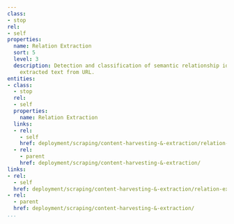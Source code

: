 ```yaml
---
class:
- stop
rel:
- self
properties:
  name: Relation Extraction
  sort: 5
  level: 3
  description: Detection and classification of semantic relationship identified within
    extracted text from URL.
entities:
- class:
  - stop
  rel:
  - self
  properties:
    name: Relation Extraction
  links:
  - rel:
    - self
    href: deployment/scraping/content-harvesting-&-extraction/relation-extraction.md
  - rel:
    - parent
    href: deployment/scraping/content-harvesting-&-extraction/
links:
- rel:
  - self
  href: deployment/scraping/content-harvesting-&-extraction/relation-extraction.md
- rel:
  - parent
  href: deployment/scraping/content-harvesting-&-extraction/
...
```

